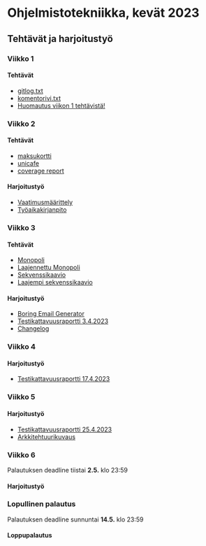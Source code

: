 # Ohjelmistotekniikka, kevät 2023

## Tehtävät ja harjoitustyö

### Viikko 1
#### Tehtävät
- [gitlog.txt](./laskarit/viikko1/gitlog.txt)
- [komentorivi.txt](./laskarit/viikko1/komentorivi.txt)
- [Huomautus viikon 1 tehtävistä!](./laskarit/viikko1/Huomautus%20viikon%201%20teht%C3%A4vist%C3%A4!)


### Viikko 2
#### Tehtävät
- [maksukortti](./laskarit/viikko2/maksukortti)
- [unicafe](./laskarit/viikko2/unicafe)
- [coverage report](https://github.com/SaijaGit/ot-harjoitustyo/blob/main/laskarit/viikko2/Screenshot%202023-03-23%20at%2003-09-46%20Coverage%20report.png)

#### Harjoitustyö
- [Vaatimusmäärittely](./BoringEmailGenerator/dokumentaatio/vaatimusmaarittely.md)
- [Työaikakirjanpito](./BoringEmailGenerator/dokumentaatio/tuntikirjanpito.md)


### Viikko 3
#### Tehtävät
- [Monopoli](./laskarit/viikko3/monopoli.md)
- [Laajennettu Monopoli](./laskarit/viikko3/laajennettu_monopoli.md)
- [Sekvenssikaavio](./laskarit/viikko3/sekvenssikaavio.md)
- [Laajempi sekvenssikaavio](./laskarit/viikko3/laajempi_sekvenssikaavio.md)

#### Harjoitustyö
- [Boring Email Generator](./BoringEmailGenerator)
- [Testikattavuusraportti 3.4.2023](./BoringEmailGenerator/dokumentaatio/testaus.md)
- [Changelog](./BoringEmailGenerator/dokumentaatio/Changelog.md)


### Viikko 4
#### Harjoitustyö
- [Testikattavuusraportti 17.4.2023](./BoringEmailGenerator/dokumentaatio/kuvat/Screenshot%202023-04-17%20at%2004-54-02%20Coverage%20report.png)



### Viikko 5
#### Harjoitustyö
- [Testikattavuusraportti 25.4.2023](./BoringEmailGenerator/dokumentaatio/testaus.md)
- [Arkkitehtuurikuvaus](./BoringEmailGenerator/dokumentaatio/arkkitehtuuri.md)


### Viikko 6
Palautuksen deadline tiistai __2.5.__ klo 23:59
#### Harjoitustyö



### Lopullinen palautus
Palautuksen deadline sunnuntai __14.5.__ klo 23:59
#### Loppupalautus

